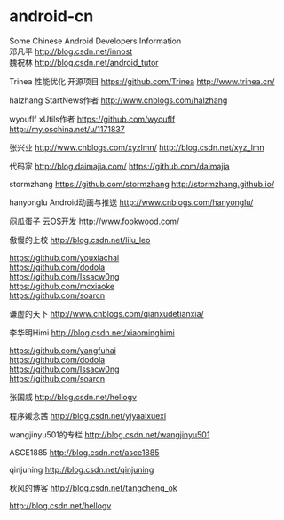 android-cn  
==========  
Some Chinese Android Developers Information    
邓凡平  http://blog.csdn.net/innost      
魏祝林    http://blog.csdn.net/android_tutor    

Trinea 性能优化 开源项目  https://github.com/Trinea  http://www.trinea.cn/    

halzhang StartNews作者  http://www.cnblogs.com/halzhang    

wyouflf xUtils作者 https://github.com/wyouflf  http://my.oschina.net/u/1171837  

张兴业  http://www.cnblogs.com/xyzlmn/  http://blog.csdn.net/xyz_lmn  

代码家  http://blog.daimajia.com/  https://github.com/daimajia    

stormzhang  https://github.com/stormzhang  http://stormzhang.github.io/    

hanyonglu Android动画与推送  http://www.cnblogs.com/hanyonglu/    

闷瓜蛋子 云OS开发  http://www.fookwood.com/    

傲慢的上校  http://blog.csdn.net/lilu_leo      

https://github.com/youxiachai  
https://github.com/dodola  
https://github.com/Issacw0ng  
https://github.com/mcxiaoke  
https://github.com/soarcn    

谦虚的天下  http://www.cnblogs.com/qianxudetianxia/     



李华明Himi http://blog.csdn.net/xiaominghimi  

  
https://github.com/yangfuhai  
https://github.com/dodola    
https://github.com/Issacw0ng  
https://github.com/soarcn          

张国威  http://blog.csdn.net/hellogv        

程序媛念茜  http://blog.csdn.net/yiyaaixuexi        

wangjinyu501的专栏  http://blog.csdn.net/wangjinyu501      

ASCE1885  http://blog.csdn.net/asce1885  

qinjuning  http://blog.csdn.net/qinjuning          

秋风的博客  http://blog.csdn.net/tangcheng_ok        

http://blog.csdn.net/hellogv  
